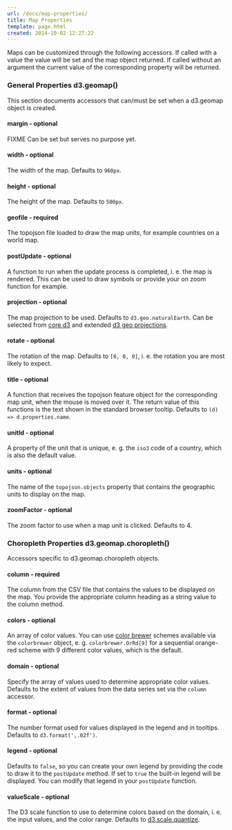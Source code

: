 ```yaml
---
url: /docs/map-properties/
title: Map Properties
template: page.html
created: 2014-10-02 12:27:22
---
```

Maps can be customized through the following accessors. If called with a value the value will be set and the map object returned. If called without an argument the current value of the corresponding property will be returned.

### General Properties d3.geomap()

This section documents accessors that can/must be set when a d3.geomap object is created.

#### margin - optional

FIXME Can be set but serves no purpose yet.

#### width - optional

The width of the map. Defaults to `960px`.

#### height - optional

The height of the map. Defaults to `500px`.

#### geofile - required

The topojson file loaded to draw the map units, for example countries on a world map.

#### postUpdate - optional

A function to run when the update process is completed, i. e. the map is rendered. This can be used to draw symbols or provide your on zoom function for example.

#### projection - optional

The map projection to be used. Defaults to `d3.geo.naturalEarth`. Can be selected from [core d3](https://github.com/mbostock/d3/wiki/Geo-Projections) and extended [d3 geo projections](https://github.com/d3/d3-geo-projection).

#### rotate - optional

The rotation of the map. Defaults to `[0, 0, 0]`, i. e. the rotation you are most likely to expect.

#### title - optional

A function that receives the topojson feature object for the corresponding map unit, when the mouse is moved over it. The return value of this functions is the text shown in the standard browser tooltip. Defaults to `(d) => d.properties.name`.

#### unitId - optional

A property of the unit that is unique, e. g. the `iso3` code of a country, which is also the default value.

#### units - optional

The name of the `topojson.objects` property that contains the geographic units to display on the map.

#### zoomFactor - optional

The zoom factor to use when a map unit is clicked. Defaults to 4.

### Choropleth Properties d3.geomap.choropleth()

Accessors specific to d3.geomap.choropleth objects.

#### column - required

The column from the CSV file that contains the values to be displayed on the map. You provide the appropriate column heading as a string value to the column method.

#### colors - optional

An array of color values. You can use [color brewer](http://colorbrewer2.org/) schemes available via the `colorbrewer` object, e. g. `colorbrewer.OrRd[9]` for a sequential orange-red scheme with 9 different color values, which is the default.

#### domain - optional

Specify the array of values used to determine appropriate color values. Defaults to the extent of values from the data series set via the `column` accessor.

#### format - optional

The number format used for values displayed in the legend and in tooltips. Defaults to `d3.format(',.02f')`.

#### legend - optional

Defaults to `false`, so you can create your own legend by providing the code to draw it to the `postUpdate` method. If set to `true` the built-in legend will be displayed. You can modify that legend in your `postUpdate` function.

#### valueScale - optional

The D3 scale function to use to determine colors based on the domain, i. e. the input values, and the color range. Defaults to [d3.scale.quantize](https://github.com/mbostock/d3/wiki/Quantitative-Scales#quantize).